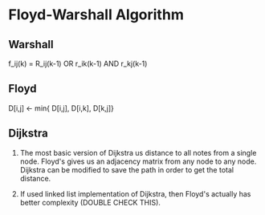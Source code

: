 # Floyd-Warshall Algorithm

## Warshall
f_ij(k) = R_ij(k-1) OR r_ik(k-1) AND r_kj(k-1)

## Floyd
D[i,j] <- min{ D[i,j], D[i,k], D[k,j]}

## Dijkstra
1. The most basic version of Dijkstra us distance to all notes from a single node.
Floyd's gives us an adjacency matrix from any node to any node.
Dijkstra can be modified to save the path in order to get the total distance.

2. If used linked list implementation of Dijkstra, then Floyd's actually has
better complexity (DOUBLE CHECK THIS).
